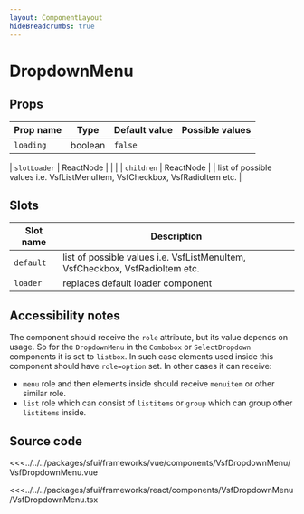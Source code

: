 ```yaml
---
layout: ComponentLayout
hideBreadcrumbs: true
---
```

# DropdownMenu

<Generate />

## Props

| Prop name             | Type                       | Default value | Possible values                        |
|-----------------------|----------------------------|---------------|----------------------------------------|
|     `loading`         |     boolean                |  `false`      |                                        |
<!-- react -->
|     `slotLoader`      |     ReactNode              |               |                                        |
|     `children`        |     ReactNode              |               | list of possible values i.e.  VsfListMenuItem, VsfCheckbox, VsfRadioItem etc.       |
<!-- end react -->

<!-- vue -->
## Slots

| Slot name |            Description            |
| --------- | --------------------------------- |
| `default` | list of possible values i.e.  VsfListMenuItem, VsfCheckbox, VsfRadioItem etc. |
| `loader`  | replaces default loader component |
<!-- end vue -->

## Accessibility notes
The component should receive the `role` attribute, but its value depends on usage. So for the `DropdownMenu` in the `Combobox` or `SelectDropdown` components it is set to `listbox`. In such case elements used inside this component should have `role=option` set.
In other cases it can receive:
-  `menu` role and then elements inside should receive `menuitem` or other similar role. 
-  `list` role which can consist of `listitems` or `group` which can group other `listitems` inside.

## Source code

<!-- vue -->
<<<../../../packages/sfui/frameworks/vue/components/VsfDropdownMenu/VsfDropdownMenu.vue
<!-- end vue -->
<!-- react -->
<<<../../../packages/sfui/frameworks/react/components/VsfDropdownMenu/VsfDropdownMenu.tsx
<!-- end react -->
